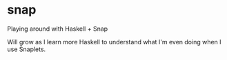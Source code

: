 snap
====

Playing around with Haskell + Snap


Will grow as I learn more Haskell to understand what I'm even doing when I use Snaplets. 
